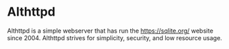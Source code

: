 # Althttpd
Althttpd is a simple webserver that has run the https://sqlite.org/ website since 2004. Althttpd strives for simplicity, security, and low resource usage.
